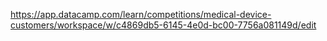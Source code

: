 https://app.datacamp.com/learn/competitions/medical-device-customers/workspace/w/c4869db5-6145-4e0d-bc00-7756a081149d/edit
